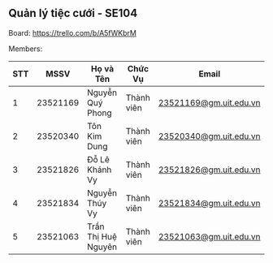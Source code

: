 ## Quản lý tiệc cưới - SE104

Board: https://trello.com/b/A5fWKbrM 

Members:

| STT | MSSV      | Họ và Tên            | Chức Vụ     | Email                    |
|-----|----------|-------------------|------------|--------------------------|
| 1   | 23521169 | Nguyễn Quý Phong     | Thành viên  | 23521169@gm.uit.edu.vn |
| 2   | 23520340 | Tôn Kim Dung         | Thành viên  | 23520340@gm.uit.edu.vn |
| 3   | 23521826 | Đỗ Lê Khánh Vy       | Thành viên  | 23521826@gm.uit.edu.vn |
| 4   | 23521834 | Nguyễn Thúy Vy       | Thành viên  | 23521834@gm.uit.edu.vn |
| 5   | 23521063 | Trần Thị Huệ Nguyên  | Thành viên  | 23521063@gm.uit.edu.vn |
